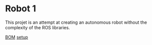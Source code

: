 # Robot 1

This projet is an attempt at creating an autonomous robot without the complexity of the ROS libraries.

[BOM](docs/bom.md)
[setup](docs/setup.md)


